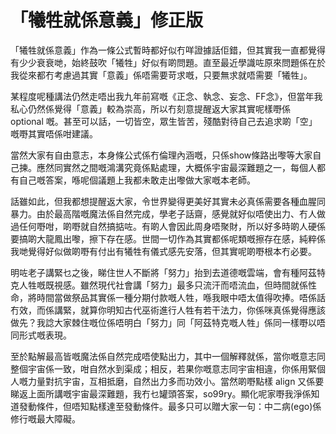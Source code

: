 # 「犧牲就係意義」修正版

「犧牲就係意義」作為一條公式暫時都好似冇咩證據話佢錯，但其實我一直都覺得有少少衰衰哋，始終鼓吹「犧牲」好似有啲問題。直至最近學識咗原來問題係在於我從來都冇考慮過其實「意義」係唔需要苛求嘅，只要無求就唔需要「犧牲」。

某程度呢種講法仍然走唔出我九年前寫嘅《正念、執念、妄念、FF念》，但當年我私心仍然係覺得「意義」較為崇高，所以冇刻意提醒返大家其實呢樣嘢係 optional 嘅。甚至可以話，一切皆空，眾生皆苦，殘酷對待自己去追求啲「空」嘅嘢其實唔係咁建議。

當然大家有自由意志，本身條公式係冇倫理內涵嘅，只係show條路出嚟等大家自己揀。應然同實然之間嘅鴻溝究竟係點處理，大概係宇宙最深難題之一，每個人都有自己嘅答案，喺呢個議題上我都未敢走出嚟做大家嘅本老師。

話雖如此，但我都想提醒返大家，令世界變得更美好其實未必真係需要各種血腥同暴力。由於最高階嘅魔法係自然完成，學老子話齋，感覺就好似唔使出力、冇人做過任何嘢咁，啲嘢就自然搞掂咗。有啲人會因此周身唔聚財，所以好多時啲人硬係要搞啲大龍鳳出嚟，擦下存在感。世間一切作為其實都係呢類嘅擦存在感，純粹係我哋覺得好似做啲嘢有付出有犧牲有儀式感先安落，但其實呢啲嘢根本冇必要。

明咗老子講緊乜之後，睇住世人不斷將「努力」抬到去道德嘅雲端，會有種阿茲特克人牲嘅既視感。雖然現代社會講「努力」最多只流汗而唔流血，但時間就係性命，將時間當做祭品其實係一種分期付款嘅人牲，喺我眼中唔太值得吹捧。唔係話冇效，而係講緊，就算你明知古代巫術進行人牲有若干法力，你係咪真係覺得應該做先？我諗大家棘住嘅位係唔明白「努力」同「阿茲特克嘅人牲」係同一樣嘢以唔同形式嘅表現。

至於點解最高皆嘅魔法係自然完成唔使點出力，其中一個解釋就係，當你嘅意志同整個宇宙係一致，咁自然水到渠成；相反，若果你嘅意志同宇宙相違，你係用緊個人嘅力量對抗宇宙，互相抵磨，自然出力多而功效小。當然啲嘢點樣 align 又係要睇返上面所講嘅宇宙最深難題，我冇乜罐頭答案，so99ry。顯化呢家嘢我淨係知道發動條件，但唔知點樣達至發動條件。最多只可以贈大家一句：中二病(ego)係修行嘅最大障礙。
